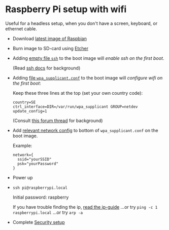 # Raspberry Pi setup with wifi
Useful for a headless setup, when you don't have a screen, keyboard, or ethernet cable.

- Download [latest image of Raspbian](https://www.raspberrypi.org/downloads/raspbian/) 
- Burn image to SD-card using [Etcher](https://etcher.io)

- Adding [empty file `ssh`](files-for-boot-partion/ssh) to the boot image will *enable ssh on the first boot*.

  (Read [ssh docs](https://www.raspberrypi.org/documentation/remote-access/ssh/) for background)

- Adding [file `wpa_supplicant.conf`](files-for-boot-partion/wpa_supplicant.conf) to the boot image will
*configure wifi on the first boot*:

  Keep these three lines at the top (set your own country code):
   
  ```
  country=SE
  ctrl_interface=DIR=/var/run/wpa_supplicant GROUP=netdev
  update_config=1
  ```
  
  (Consult [this forum thread](https://www.raspberrypi.org/forums/viewtopic.php?t=191252) for background)

- Add [relevant network config](https://www.raspberrypi.org/documentation/configuration/wireless/wireless-cli.md)
to bottom of `wpa_supplicant.conf` on the boot image.

  Example:
  
  ```
  network={
    ssid="yourSSID"
    psk="yourPassword"
  }
  ```

- Power up

- `ssh pi@raspberrypi.local`

  Initial password: raspberry

  If you have trouble finding the ip,
  [read the ip-guide](https://www.raspberrypi.org/documentation/remote-access/ip-address.md)
  …or try `ping -c 1 raspberrypi.local`
  …or try `arp -a`

- Complete [Security setup](https://www.raspberrypi.org/documentation/configuration/security.md)
